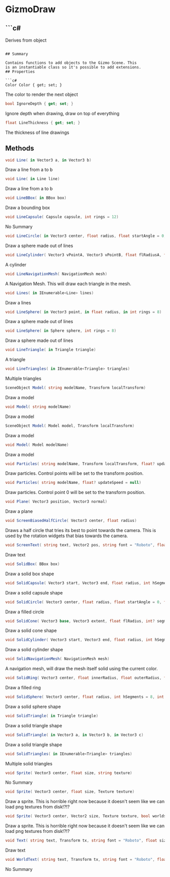 # GizmoDraw

## ```c#
Derives from object
```

## Summary

Contains functions to add objects to the Gizmo Scene. This
is an instantiable class so it's possible to add extensions.
## Properties

```c#
Color Color { get; set; } 
```
The color to render the next object
```c#
bool IgnoreDepth { get; set; } 
```
Ignore depth when drawing, draw on top of everything
```c#
float LineThickness { get; set; } 
```
The thickness of line drawings
## Methods

```c#
void Line( in Vector3 a, in Vector3 b) 
```
Draw a line from a to b
```c#
void Line( in Line line) 
```
Draw a line from a to b
```c#
void LineBBox( in BBox box) 
```
Draw a bounding box
```c#
void LineCapsule( Capsule capsule, int rings = 12) 
```
No Summary
```c#
void LineCircle( in Vector3 center, float radius, float startAngle = 0, float totalDegrees = 360, int sections = 16) 
```
Draw a sphere made out of lines
```c#
void LineCylinder( Vector3 vPointA, Vector3 vPointB, float flRadiusA, float flRadiusB, int nNumSegments) 
```
A cylinder
```c#
void LineNavigationMesh( NavigationMesh mesh) 
```
A Navigation Mesh. This will draw each triangle in the mesh.
```c#
void Lines( in IEnumerable<Line> lines) 
```
Draw a lines
```c#
void LineSphere( in Vector3 point, in float radius, in int rings = 8) 
```
Draw a sphere made out of lines
```c#
void LineSphere( in Sphere sphere, int rings = 8) 
```
Draw a sphere made out of lines
```c#
void LineTriangle( in Triangle triangle) 
```
A triangle
```c#
void LineTriangles( in IEnumerable<Triangle> triangles) 
```
Multiple triangles
```c#
SceneObject Model( string modelName, Transform localTransform) 
```
Draw a model
```c#
void Model( string modelName) 
```
Draw a model
```c#
SceneObject Model( Model model, Transform localTransform) 
```
Draw a model
```c#
void Model( Model modelName) 
```
Draw a model
```c#
void Particles( string modelName, Transform localTransform, float? updateSpeed = null) 
```
Draw particles. Control points will be set to the transform position.
```c#
void Particles( string modelName, float? updateSpeed = null) 
```
Draw particles. Control point 0 will be set to the transform position.
```c#
void Plane( Vector3 position, Vector3 normal) 
```
Draw a plane
```c#
void ScreenBiasedHalfCircle( Vector3 center, float radius) 
```
Draws a half circle that tries its best to point towards the camera. This is used by
the rotation widgets that bias towards the camera.
```c#
void ScreenText( string text, Vector2 pos, string font = "Roboto", float size = 12, TextFlag flags = 132) 
```
Draw text
```c#
void SolidBox( BBox box) 
```
Draw a solid box shape
```c#
void SolidCapsule( Vector3 start, Vector3 end, float radius, int hSegments, int vSegments) 
```
Draw a solid capsule shape
```c#
void SolidCircle( Vector3 center, float radius, float startAngle = 0, float totalDegrees = 360, int sections = 8) 
```
Draw a filled circle
```c#
void SolidCone( Vector3 base, Vector3 extent, float flRadius, int? segments = null) 
```
Draw a solid cone shape
```c#
void SolidCylinder( Vector3 start, Vector3 end, float radius, int hSegments = 32) 
```
Draw a solid cylinder shape
```c#
void SolidNavigationMesh( NavigationMesh mesh) 
```
A navigation mesh, will draw the mesh itself solid using the current color.
```c#
void SolidRing( Vector3 center, float innerRadius, float outerRadius, float startAngle = 0, float totalDegrees = 360, int sections = 8) 
```
Draw a filled ring
```c#
void SolidSphere( Vector3 center, float radius, int hSegments = 8, int vSegments = 8) 
```
Draw a solid sphere shape
```c#
void SolidTriangle( in Triangle triangle) 
```
Draw a solid triangle shape
```c#
void SolidTriangle( in Vector3 a, in Vector3 b, in Vector3 c) 
```
Draw a solid triangle shape
```c#
void SolidTriangles( in IEnumerable<Triangle> triangles) 
```
Multiple solid triangles
```c#
void Sprite( Vector3 center, float size, string texture) 
```
No Summary
```c#
void Sprite( Vector3 center, float size, Texture texture) 
```
Draw a sprite. This is horrible right now because it doesn't seem like we can load png textures from disk!?!?
```c#
void Sprite( Vector3 center, Vector2 size, Texture texture, bool worldspace) 
```
Draw a sprite. This is horrible right now because it doesn't seem like we can load png textures from disk!?!?
```c#
void Text( string text, Transform tx, string font = "Roboto", float size = 12, TextFlag flags = 132) 
```
Draw text
```c#
void WorldText( string text, Transform tx, string font = "Roboto", float size = 12, TextFlag flags = 132) 
```
No Summary
